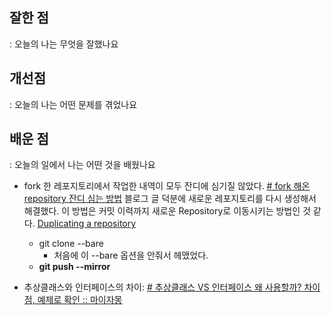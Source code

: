 
## 잘한 점
: 오늘의 나는 무엇을 잘했나요


## 개선점
: 오늘의 나는 어떤 문제를 겪었나요


## 배운 점
: 오늘의 일에서 나는 어떤 것을 배웠나요

- fork 한 레포지토리에서 작업한 내역이 모두 잔디에 심기질 않았다. [# fork 해온 repository 잔디 심는 방법](https://velog.io/@whoyoung90/fork-%ED%95%B4%EC%98%A8-repository-%EC%9E%94%EB%94%94-%EC%8B%AC%EB%8A%94-%EB%B0%A9%EB%B2%95) 블로그 글 덕분에 새로운 레포지토리를 다시 생성해서 해결했다. 이 방법은 커밋 이력까지 새로운 Repository로 이동시키는 방법인 것 같다. [Duplicating a repository](https://docs.github.com/en/repositories/creating-and-managing-repositories/duplicating-a-repository)
	- git clone --bare 
		- 처음에 이 --bare 옵션을 안줘서 헤맸었다. 
	- **git push --mirror**


- 추상클래스와 인터페이스의 차이:  [# 추상클래스 VS 인터페이스 왜 사용할까? 차이점, 예제로 확인 :: 마이자몽](https://myjamong.tistory.com/150)
